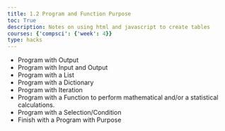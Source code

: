 ```yaml
---
title: 1.2 Program and Function Purpose
toc: True
description: Notes on using html and javascript to create tables
courses: {'compsci': {'week': 4}}
type: hacks
---
```


- Program with Output
- Program with Input and Output
- Program with a List
- Program with a Dictionary
- Program with Iteration
- Program with a Function to perform mathematical and/or a statistical calculations.
- Program with a Selection/Condition
- Finish with a Program with Purpose
